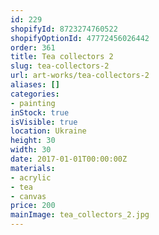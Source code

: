 ```yaml
---
id: 229
shopifyId: 8723274760522
shopifyOptionId: 47772456026442
order: 361
title: Tea collectors 2
slug: tea-collectors-2
url: art-works/tea-collectors-2
aliases: []
categories:
- painting
inStock: true
isVisible: true
location: Ukraine
height: 30
width: 30
date: 2017-01-01T00:00:00Z
materials:
- acrylic
- tea
- canvas
price: 200
mainImage: tea_collectors_2.jpg
---
```

